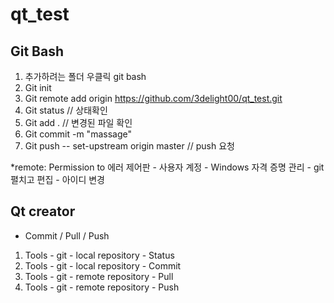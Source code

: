 # qt_test

Git Bash
----
1. 추가하려는 폴더 우클릭 git bash 
2. Git init
3. Git remote add origin https://github.com/3delight00/qt_test.git
4. Git status // 상태확인
5. Git add . // 변경된 파일 확인
6. Git commit -m "massage"
7. Git push -- set-upstream origin master // push 요청

*remote: Permission to 에러
제어판 - 사용자 계정 - Windows 자격 증명 관리 - git 펼치고 편집 - 아이디 변경

Qt creator 
----
- Commit / Pull / Push
1. Tools - git - local repository - Status
2. Tools - git - local repository - Commit
3. Tools - git - remote repository - Pull
4. Tools - git - remote repository - Push
